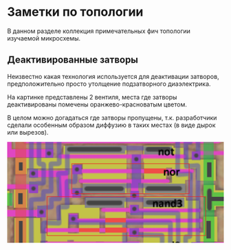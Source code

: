 # Заметки по топологии

В данном разделе коллекция примечательных фич топологии изучаемой микросхемы.

## Деактивированные затворы

Неизвестно какая технология используется для деактивации затворов, предположительно просто утолщение подзатворного диаэлектрика.

На картинке представлены 2 вентиля, места где затворы деактивированы помечены оранжево-красноватым цветом.

В целом можно догадаться где затворы пропущены, т.к. разработчики сделали особенным образом диффузию в таких местах (в виде дырок или вырезов).

![topo_disabled_gates](imgstore/topo_disabled_gates.png)